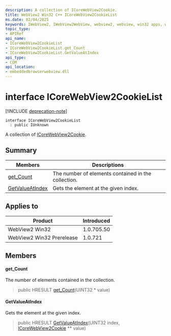 ```yaml
---
description: A collection of ICoreWebView2Cookie.
title: WebView2 Win32 C++ ICoreWebView2CookieList
ms.date: 02/04/2025
keywords: IWebView2, IWebView2WebView, webview2, webview, win32 apps, win32, edge, ICoreWebView2, ICoreWebView2Controller, browser control, edge html, ICoreWebView2CookieList
topic_type: 
- APIRef
api_name:
- ICoreWebView2CookieList
- ICoreWebView2CookieList.get_Count
- ICoreWebView2CookieList.GetValueAtIndex
api_type:
- COM
api_location:
- embeddedbrowserwebview.dll
---
```


# interface ICoreWebView2CookieList

[!INCLUDE [deprecation-note](../includes/deprecation-note.md)]

```
interface ICoreWebView2CookieList
  : public IUnknown
```

A collection of [ICoreWebView2Cookie](icorewebview2cookie.md#icorewebview2cookie).

## Summary

 Members                        | Descriptions
--------------------------------|---------------------------------------------
[get_Count](#get_count) | The number of elements contained in the collection.
[GetValueAtIndex](#getvalueatindex) | Gets the element at the given index.

## Applies to

Product                         | Introduced
--------------------------------|---------------------------------------------
WebView2 Win32            |    1.0.705.50
WebView2 Win32 Prerelease |    1.0.721

## Members

#### get_Count

The number of elements contained in the collection.

> public HRESULT [get_Count](#get_count)(UINT32 * value)

#### GetValueAtIndex

Gets the element at the given index.

> public HRESULT [GetValueAtIndex](#getvalueatindex)(UINT32 index, [ICoreWebView2Cookie](icorewebview2cookie.md#icorewebview2cookie) ** value)

